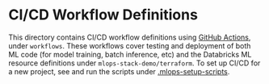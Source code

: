 # CI/CD Workflow Definitions
This directory contains CI/CD workflow definitions using [GitHub Actions](https://docs.github.com/en/actions),
under ``workflows``. These workflows cover testing and deployment of both ML code (for model training, batch inference, etc) and the 
Databricks ML resource definitions under ``mlops-stack-demo/terraform``. To set up CI/CD for a new project,
see and run the scripts under [.mlops-setup-scripts](../../.mlops-setup-scripts/README.md).
